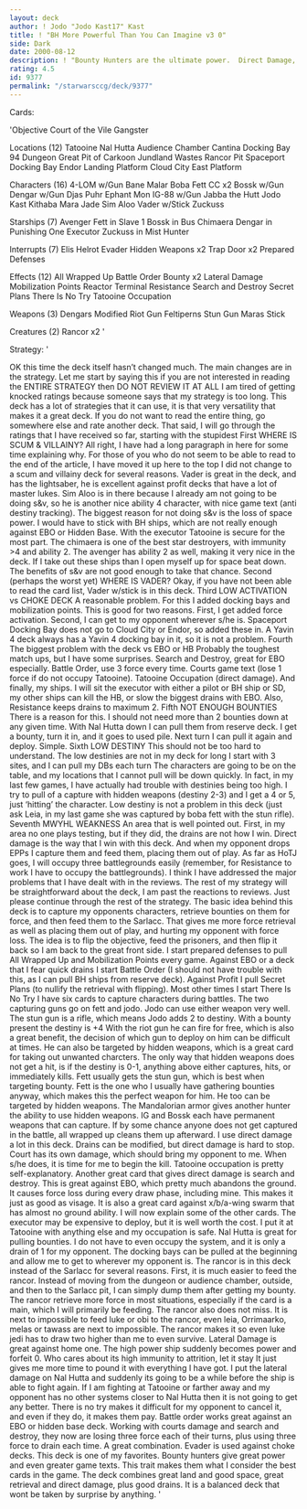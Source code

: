```yaml
---
layout: deck
author: ! Jodo "Jodo Kast17" Kast
title: ! "BH More Powerful Than You Can Imagine v3 0"
side: Dark
date: 2000-08-12
description: ! "Bounty Hunters are the ultimate power.  Direct Damage, Capture and Feed."
rating: 4.5
id: 9377
permalink: "/starwarsccg/deck/9377"
---
```

Cards: 

'Objective Court of the Vile Gangster

Locations (12)
Tatooine
Nal Hutta
Audience Chamber
Cantina
Docking Bay 94
Dungeon
Great Pit of Carkoon
Jundland Wastes
Rancor Pit
Spaceport Docking Bay
Endor Landing Platform
Cloud City East Platform

Characters (16)
4-LOM w/Gun
Bane Malar
Boba Fett CC x2
Bossk w/Gun
Dengar w/Gun
Djas Puhr
Ephant Mon
IG-88 w/Gun
Jabba the Hutt
Jodo Kast
Kithaba
Mara Jade
Sim Aloo
Vader w/Stick
Zuckuss

Starships (7)
Avenger
Fett in Slave 1
Bossk in Bus
Chimaera
Dengar in Punishing One
Executor
Zuckuss in Mist Hunter

Interrupts (7)
Elis Helrot
Evader
Hidden Weapons x2
Trap Door x2
Prepared Defenses

Effects (12)
All Wrapped Up
Battle Order
Bounty x2
Lateral Damage
Mobilization Points
Reactor Terminal
Resistance
Search and Destroy
Secret Plans
There Is No Try
Tatooine Occupation

Weapons (3)
Dengars Modified Riot Gun
Feltiperns Stun Gun
Maras Stick

Creatures (2)
Rancor x2
'

Strategy: '

   OK this time the deck itself hasn&#8217;t changed much.  The main changes are in the strategy.  Let me start by saying this if you are not interested in reading the ENTIRE STRATEGY then DO NOT REVIEW IT AT ALL  I am tired of getting knocked ratings because someone says that my strategy is too long.  This deck has a lot of strategies that it can use, it is that very versatility that makes it a great deck.  If you do not want to read the entire thing, go somewhere else and rate another deck.
   That said, I will go through the ratings that I have received so far, starting with the stupidest
   First WHERE IS SCUM & VILLAINY?  All right, I have had a long paragraph in here for some time explaining why.  For those of you who do not seem to be able to read to the end of the article, I have moved it up here to the top I did not change to a scum and villainy deck for several reasons.  Vader is great in the deck, and has the lightsaber, he is excellent against profit decks that have a lot of master lukes.	Sim Aloo is in there because I already am not going to be doing s&v, so he is another nice ability 4 character, with nice game text (anti destiny tracking).  The biggest reason for not doing s&v is the loss of space power.	I would have to stick with BH ships, which are not really enough against EBO or Hidden Base.  With the executor Tatooine is secure for the most part.  The chimaera is one of the best star destroyers, with immunity >4 and ability 2.  The avenger has ability 2 as well, making it very nice in the deck.  If I take out these ships than I open myself up for space beat down.  The benefits of s&v are not good enough to take that chance.
   Second (perhaps the worst yet) WHERE IS VADER?  Okay, if you have not been able to read the card list, Vader w/stick is in this deck.
   Third LOW ACTIVATION vs CHOKE DECK A reasonable problem.  For this I added docking bays and mobilization points.  This is good for two reasons.  First, I get added force activation.  Second, I can get to my opponent wherever s/he is.	Spaceport Docking Bay does not go to Cloud City or Endor, so added these in.  A Yavin 4 deck always has a Yavin 4 docking bay in it, so it is not a problem.
   Fourth The biggest problem with the deck vs EBO or HB Probably the toughest match ups, but I have some surprises.  Search and Destroy, great for EBO especially.	Battle Order, use 3 force every time.  Courts game text (lose 1 force if do not occupy Tatooine).  Tatooine Occupation (direct damage).  And finally, my ships.  I will sit the executor with either a pilot or BH ship or SD, my other ships can kill the HB, or slow the biggest drains with EBO.  Also, Resistance keeps drains to maximum 2.
  Fifth NOT ENOUGH BOUNTIES There is a reason for this.  I should not need more than 2 bounties down at any given time.  With Nal Hutta down I can pull them from reserve deck.  I get a bounty, turn it in, and it goes to used pile.  Next turn I can pull it again and deploy.  Simple.
   Sixth LOW DESTINY This should not be too hard to understand.  The low destinies are not in my deck for long  I start with 3 sites, and I can pull my DBs each turn  The characters are going to be on the table, and my locations that I cannot pull will be down quickly.  In fact, in my last few games, I have actually had trouble with destinies being too high.  I try to pull of a capture with hidden weapons (destiny 2-3) and I get a 4 or 5, just &#8216;hitting&#8217; the character.  Low destiny is not a problem in this deck (just ask Leia, in my last game she was captured by boba fett with the stun rifle).
   Seventh MWYHL WEAKNESS An area that is well pointed out.  First, in my area no one plays testing, but if they did, the drains are not how I win.  Direct damage is the way that I win with this deck.  And when my opponent drops EPPs I capture them and feed them, placing them out of play.  As far as HoTJ goes, I will occupy three battlegrounds easily (remember, for Resistance to work I have to occupy the battlegrounds).
   I think I have addressed the major problems that I have dealt with in the reviews.  The rest of my strategy will be straightforward about the deck, I am past the reactions to reviews.  Just please continue through the rest of the strategy.
   The basic idea behind this deck is to capture my opponents characters, retrieve bounties on them for force, and then feed them to the Sarlacc.  That gives me more force retrieval as well as placing them out of play, and hurting my opponent with force loss.  The idea is to flip the objective, feed the prisoners, and then flip it back so I am back to the great front side.
   I start prepared defenses to pull All Wrapped Up and Mobilization Points every game.  Against EBO or a deck that I fear quick drains I start Battle Order (I should not have trouble with this, as I can pull BH ships from reserve deck).  Against Profit I pull Secret Plans (to nullify the retrieval with flipping).  Most other times I start There Is No Try
   I have six cards to capture characters during battles.  The two capturing guns go on fett and jodo.	Jodo can use either weapon very well.  The stun gun is a rifle, which means Jodo adds 2 to destiny.  With a bounty present the destiny is +4  With the riot gun he can fire for free, which is also a great benefit, the decision of which gun to deploy on him can be difficult at times.  He can also be targeted by hidden weapons, which is a great card for taking out unwanted charcters.  The only way that hidden weapons does not get a hit, is if the destiny is 0-1, anything above either captures, hits, or immediately kills.  Fett usually gets the stun gun, which is best when targeting bounty.  Fett is the one who I usually have gathering bounties anyway, which makes this the perfect weapon for him.	He too can be targeted by hidden weapons.  The Mandalorian armor gives another hunter the ability to use hidden weapons.  IG and Bossk each have permanent weapons that can capture.  If by some chance anyone does not get captured in the battle, all wrapped up cleans them up afterward.
   I use direct damage a lot in this deck.  Drains can be modified, but direct damage is hard to stop.	Court has its own damage, which should bring my opponent to me.  When s/he does, it is time for me to begin the kill.  Tatooine occupation is pretty self-explanatory.	Another great card that gives direct damage is search and destroy.  This is great against EBO, which pretty much abandons the ground.  It causes force loss during every draw phase, including mine.  This makes it just as good as visage.  It is also a great card against x/b/a-wing swarm that has almost no ground ability.
   I will now explain some of the other cards.	The executor may be expensive to deploy, but it is well worth the cost.  I put it at Tatooine with anything else and my occupation is safe.  Nal Hutta is great for pulling bounties.  I do not have to even occupy the system, and it is only a drain of 1 for my opponent.  The docking bays can be pulled at the beginning and allow me to get to wherever my opponent is.  The rancor is in this deck instead of the Sarlacc for several reasons.  First, it is much easier to feed the rancor.  Instead of moving from the dungeon or audience chamber, outside, and then to the Sarlacc pit, I can simply dump them after getting my bounty.  The rancor retrieve more force in most situations, especially if the card is a main, which I will primarily be feeding.  The rancor also does not miss.  It is next to impossible to feed luke or obi to the rancor, even leia, Orrimaarko, melas or tawass are next to impossible.  The rancor makes it so even luke jedi has to draw two higher than me to even survive.
   Lateral Damage is great against home one.  The high power ship suddenly becomes power and forfeit 0.  Who cares about its high immunity to attrition, let it stay  It just gives me more time to pound it with everything I have got.  I put the lateral damage on Nal Hutta and suddenly its going to be a while before the ship is able to fight again.  If I am fighting at Tatooine or farther away and my opponent has no other systems closer to Nal Hutta then it is not going to get any better.  There is no try makes it difficult for my opponent to cancel it, and even if they do, it makes them pay.
   Battle order works great against an EBO or hidden base deck.  Working with courts damage and search and destroy, they now are losing three force each of their turns, plus using three force to drain each time.  A great combination.
   Evader is used against choke decks.
   This deck is one of my favorites.  Bounty hunters give great power and even greater game texts.  This trait makes them what I consider the best cards in the game.  The deck combines great land and good space, great retrieval and direct damage, plus good drains.  It is a balanced deck that wont be taken by surprise by anything.
'
